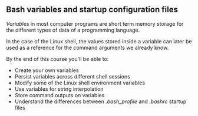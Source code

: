 ## Bash variables and startup configuration files

_Variables_ in most computer programs are short term memory storage for the different types of data of a programming language. 

In the case of the Linux shell, the values stored inside a variable can later be used as a reference for the command arguments we already know.

By the end of this course you'll be able to: 

- Create your own variables
- Persist variables across different shell sessions
- Modify some of the Linux shell environment variables
- Use variables for string interpolation
- Store command outputs on variables
- Understand the differences between *.bash_profile* and *.bashrc* startup files